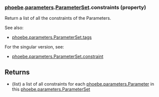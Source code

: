 ### [phoebe](phoebe.md).[parameters](phoebe.parameters.md).[ParameterSet](phoebe.parameters.ParameterSet.md).constraints (property)




Return a list of all the constraints of the Parameters.

See also:
* [phoebe.parameters.ParameterSet.tags](phoebe.parameters.ParameterSet.tags.md)

For the singular version, see:
* [phoebe.parameters.ParameterSet.constraint](phoebe.parameters.ParameterSet.constraint.md)

Returns
--------
* (list) a list of all constraints for each [phoebe.parameters.Parameter](phoebe.parameters.Parameter.md)
    in this [phoebe.parameters.ParameterSet](phoebe.parameters.ParameterSet.md)

